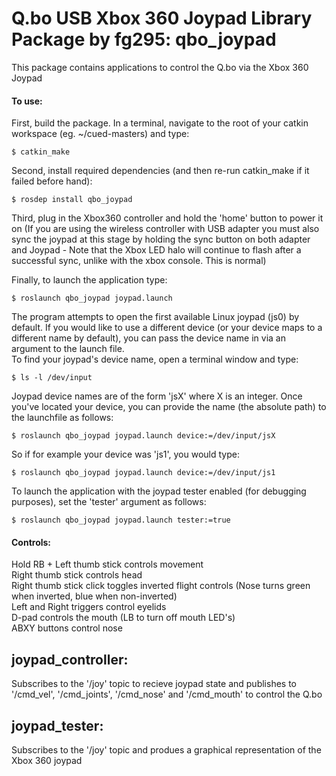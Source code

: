 # Q.bo USB Xbox 360 Joypad Library Package by fg295: qbo_joypad

This package contains applications to control the Q.bo via the Xbox 360 Joypad  
#### To use:  

First, build the package. In a terminal, navigate to the root of your catkin workspace (eg. ~/cued-masters) and type:
```console
$ catkin_make
```  

Second, install required dependencies (and then re-run catkin_make if it failed before hand):
```console
$ rosdep install qbo_joypad
```  

Third, plug in the Xbox360 controller and hold the 'home' button to power it on (If you are using the wireless controller with USB adapter you must also sync the joypad at this stage by holding the sync button on both adapter and Joypad - Note that the Xbox LED halo will continue to flash after a successful sync, unlike with the xbox console. This is normal)

Finally, to launch the application type:
```console
$ roslaunch qbo_joypad joypad.launch
```  

The program attempts to open the first available Linux joypad (js0) by default. If you would like to use a different device (or your device maps to a different name by default), you can pass the device name in via an argument to the launch file.  
To find your joypad's device name, open a terminal window and type:  
```console
$ ls -l /dev/input
```  

Joypad device names are of the form 'jsX' where X is an integer. Once you've located your device, you can provide the name (the absolute path) to the launchfile as follows:  
```console
$ roslaunch qbo_joypad joypad.launch device:=/dev/input/jsX
```  

So if for example your device was 'js1', you would type:  
```console
$ roslaunch qbo_joypad joypad.launch device:=/dev/input/js1
```  

To launch the application with the joypad tester enabled (for debugging purposes), set the 'tester' argument as follows:  
```console
$ roslaunch qbo_joypad joypad.launch tester:=true
```  



#### Controls:  
Hold RB + Left thumb stick controls movement  
Right thumb stick controls head  
Right thumb stick click toggles inverted flight controls (Nose turns green when inverted, blue when non-inverted)  
Left and Right triggers control eyelids  
D-pad controls the mouth (LB to turn off mouth LED's)  
ABXY buttons control nose  


## joypad_controller:

Subscribes to the '/joy' topic to recieve joypad state and publishes to '/cmd_vel', '/cmd_joints', '/cmd_nose' and '/cmd_mouth' to control the Q.bo

## joypad_tester:

Subscribes to the '/joy' topic and produes a graphical representation of the Xbox 360 joypad

